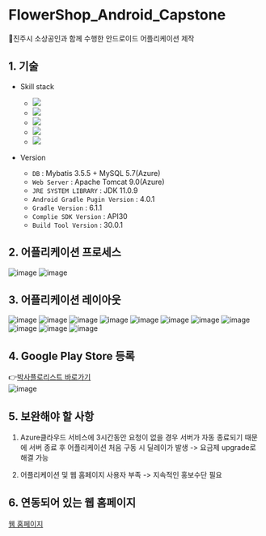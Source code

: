 # FlowerShop_Android_Capstone
🌻진주시 소상공인과 함께 수행한 안드로이드 어플리케이션 제작

## 1. 기술 
- Skill stack 
  - <img src="https://img.shields.io/badge/Android-3DDC84?style=flat-square&logo=Android&logoColor=white"/>   
  - <img src="https://img.shields.io/badge/MySQL-4479A1?style=flat-square&logo=MySQL&logoColor=white"/> 
  - <img src="https://img.shields.io/badge/Java(JDK 11.0.9)-007396?style=flat-square&logo=Java&logoColor=white"/>
  - <img src="https://img.shields.io/badge/JSP-007396?style=flat-square&logo=Java&logoColor=white"/>
  - <img src="https://img.shields.io/badge/Microsoft Azure-0078D4?style=flat-square&logo=Microsoft Azure&logoColor=white"/> 

 - Version
   - `DB` : Mybatis 3.5.5 + MySQL 5.7(Azure)
   - `Web Server` : Apache Tomcat 9.0(Azure)
   - `JRE SYSTEM LIBRARY` : JDK 11.0.9
   - `Android Gradle Pugin Version` : 4.0.1
   - `Gradle Version` : 6.1.1
   - `Complie SDK Version` : API30
   - `Build Tool Version` : 30.0.1
  
  ## 2. 어플리케이션 프로세스
  ![image](https://user-images.githubusercontent.com/67509011/147095181-eef9cb19-004b-4536-9f19-43b812d66f46.png)
  ![image](https://user-images.githubusercontent.com/67509011/147095503-9677591f-fa44-4982-b7a9-3ad7254c87f7.png)

## 3. 어플리케이션 레이아웃
![image](https://user-images.githubusercontent.com/67509011/147095575-01065d00-725a-4fcc-824a-8b455d6a0e24.png)
![image](https://user-images.githubusercontent.com/67509011/147095614-223c6250-a089-4097-9f77-91d03ca17277.png)
![image](https://user-images.githubusercontent.com/67509011/147095629-e0ee0fbf-46d7-4838-aaf7-7b70186db457.png)
![image](https://user-images.githubusercontent.com/67509011/147095638-9f6cab10-11e8-49a2-8816-1118b47bc8e9.png)
![image](https://user-images.githubusercontent.com/67509011/147095647-cb4b7be7-3a6e-4511-84f5-b3660050444c.png)
![image](https://user-images.githubusercontent.com/67509011/147095654-40eabd6c-14c4-448d-a258-11c1378b017f.png)
![image](https://user-images.githubusercontent.com/67509011/147095670-7de985bb-d3dd-40b9-9143-fc1ec55aed88.png)
![image](https://user-images.githubusercontent.com/67509011/147095679-e42bc50e-6c3f-4b5c-9c06-fda69cde1182.png)
![image](https://user-images.githubusercontent.com/67509011/147095691-337e17af-609f-4e64-a83b-9b79a2864f43.png)
![image](https://user-images.githubusercontent.com/67509011/147095707-e7231de6-3e30-4748-8fa3-d147a62a4c16.png)
![image](https://user-images.githubusercontent.com/67509011/147095714-c2d3ea02-a80d-4b16-84fe-f298424bd917.png)

## 4. Google Play Store 등록
:point_right:[박사플로리스트 바로가기](https://play.google.com/store/apps/details?id=yc.ac.kr.drflower)  
![image](https://user-images.githubusercontent.com/67509011/147097304-6616ec32-a0d5-4e28-bbf3-090f49e834fe.png)

## 5. 보완해야 할 사항
1. Azure클라우드 서비스에 3시간동안 요청이 없을 경우 서버가 자동 종료되기 때문에 서버 종료 후 어플리케이션 처음 구동 시 딜레이가 발생 -> 요금제 upgrade로 해결 가능

2. 어플리케이션 및 웹 홈페이지 사용자 부족 -> 지속적인 홍보수단 필요

## 6. 연동되어 있는 웹 홈페이지
[웹 홈페이지](https://github.com/terry-koo/FlowerShop_Website_myBatis_Capstone)

